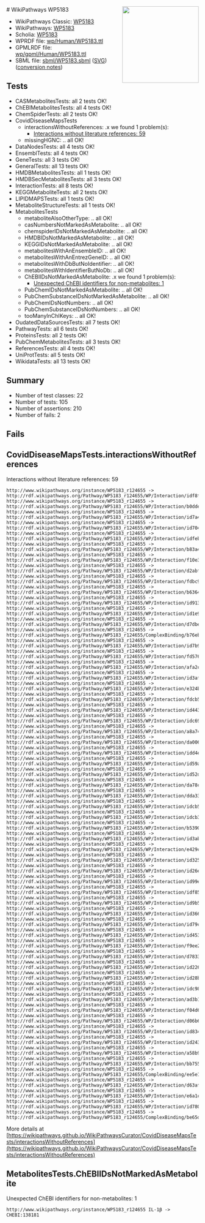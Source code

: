 <img style="float: right; width: 200px" src="../logo.png" />
# WikiPathways WP5183

* WikiPathways Classic: [WP5183](https://classic.wikipathways.org/instance/WP5183)
* WikiPathways: [WP5183](https://identifiers.org/wikipathways:WP5183)
* Scholia: [WP5183](https://scholia.toolforge.org/wikipathways/WP5183)
* WPRDF file: [wp/Human/WP5183.ttl](../wp/Human/WP5183.ttl)
* GPMLRDF file: [wp/gpml/Human/WP5183.ttl](../wp/gpml/Human/WP5183.ttl)
* SBML file: [sbml/WP5183.sbml](../sbml/WP5183.sbml) ([SVG](../sbml/WP5183.svg)) ([conversion notes](../sbml/WP5183.txt))

## Tests
* CASMetabolitesTests: all 2 tests OK!
* ChEBIMetabolitesTests: all 4 tests OK!
* ChemSpiderTests: all 2 tests OK!
* CovidDiseaseMapsTests
    * interactionsWithoutReferences: .x we found 1 problem(s):
        * [Interactions without literature references: 59](#9701cd66)
    * missingHGNC: .. all OK!
* DataNodesTests: all 4 tests OK!
* EnsemblTests: all 4 tests OK!
* GeneTests: all 3 tests OK!
* GeneralTests: all 13 tests OK!
* HMDBMetabolitesTests: all 1 tests OK!
* HMDBSecMetabolitesTests: all 3 tests OK!
* InteractionTests: all 8 tests OK!
* KEGGMetaboliteTests: all 2 tests OK!
* LIPIDMAPSTests: all 1 tests OK!
* MetaboliteStructureTests: all 1 tests OK!
* MetabolitesTests
    * metaboliteAlsoOtherType: .. all OK!
    * casNumbersNotMarkedAsMetabolite: .. all OK!
    * chemspiderIDsNotMarkedAsMetabolite: .. all OK!
    * HMDBIDsNotMarkedAsMetabolite: .. all OK!
    * KEGGIDsNotMarkedAsMetabolite: .. all OK!
    * metabolitesWithAnEnsembleID: .. all OK!
    * metabolitesWithAnEntrezGeneID: .. all OK!
    * metabolitesWithDbButNoIdentifier: .. all OK!
    * metabolitesWithIdentifierButNoDb: .. all OK!
    * ChEBIIDsNotMarkedAsMetabolite: .x we found 1 problem(s):
        * [Unexpected ChEBI identifiers for non-metabolites: 1](#8242b33b)
    * PubChemIDsNotMarkedAsMetabolite: .. all OK!
    * PubChemSubstanceIDsNotMarkedAsMetabolite: .. all OK!
    * PubChemIDsNotNumbers: .. all OK!
    * PubChemSubstanceIDsNotNumbers: .. all OK!
    * tooManyInChIKeys: .. all OK!
* OudatedDataSourcesTests: all 7 tests OK!
* PathwayTests: all 6 tests OK!
* ProteinsTests: all 2 tests OK!
* PubChemMetabolitesTests: all 3 tests OK!
* ReferencesTests: all 4 tests OK!
* UniProtTests: all 5 tests OK!
* WikidataTests: all 13 tests OK!


## Summary

* Number of test classes: 22
* Number of tests: 105
* Number of assertions: 210
* Number of fails: 2

## Fails

<a name="9701cd66" />

## CovidDiseaseMapsTests.interactionsWithoutReferences

Interactions without literature references: 59
```
http://www.wikipathways.org/instance/WP5183_r124655 -> http://rdf.wikipathways.org/Pathway/WP5183_r124655/WP/Interaction/idf8f71e9d
http://www.wikipathways.org/instance/WP5183_r124655 -> http://rdf.wikipathways.org/Pathway/WP5183_r124655/WP/Interaction/b0dde
http://www.wikipathways.org/instance/WP5183_r124655 -> http://rdf.wikipathways.org/Pathway/WP5183_r124655/WP/Interaction/id7a479baf
http://www.wikipathways.org/instance/WP5183_r124655 -> http://rdf.wikipathways.org/Pathway/WP5183_r124655/WP/Interaction/id7049c289
http://www.wikipathways.org/instance/WP5183_r124655 -> http://rdf.wikipathways.org/Pathway/WP5183_r124655/WP/Interaction/idfebd87b2
http://www.wikipathways.org/instance/WP5183_r124655 -> http://rdf.wikipathways.org/Pathway/WP5183_r124655/WP/Interaction/b83a4
http://www.wikipathways.org/instance/WP5183_r124655 -> http://rdf.wikipathways.org/Pathway/WP5183_r124655/WP/Interaction/f10e3
http://www.wikipathways.org/instance/WP5183_r124655 -> http://rdf.wikipathways.org/Pathway/WP5183_r124655/WP/Interaction/d2abf
http://www.wikipathways.org/instance/WP5183_r124655 -> http://rdf.wikipathways.org/Pathway/WP5183_r124655/WP/Interaction/fdbc9
http://www.wikipathways.org/instance/WP5183_r124655 -> http://rdf.wikipathways.org/Pathway/WP5183_r124655/WP/Interaction/b6364
http://www.wikipathways.org/instance/WP5183_r124655 -> http://rdf.wikipathways.org/Pathway/WP5183_r124655/WP/Interaction/id913949d
http://www.wikipathways.org/instance/WP5183_r124655 -> http://rdf.wikipathways.org/Pathway/WP5183_r124655/WP/Interaction/id1e968632
http://www.wikipathways.org/instance/WP5183_r124655 -> http://rdf.wikipathways.org/Pathway/WP5183_r124655/WP/Interaction/d7dbe
http://www.wikipathways.org/instance/WP5183_r124655 -> http://rdf.wikipathways.org/Pathway/WP5183_r124655/ComplexBinding/b76eb
http://www.wikipathways.org/instance/WP5183_r124655 -> http://rdf.wikipathways.org/Pathway/WP5183_r124655/WP/Interaction/id7b94a6c7
http://www.wikipathways.org/instance/WP5183_r124655 -> http://rdf.wikipathways.org/Pathway/WP5183_r124655/WP/Interaction/fd576
http://www.wikipathways.org/instance/WP5183_r124655 -> http://rdf.wikipathways.org/Pathway/WP5183_r124655/WP/Interaction/afa2c
http://www.wikipathways.org/instance/WP5183_r124655 -> http://rdf.wikipathways.org/Pathway/WP5183_r124655/WP/Interaction/id3af31a4d
http://www.wikipathways.org/instance/WP5183_r124655 -> http://rdf.wikipathways.org/Pathway/WP5183_r124655/WP/Interaction/e324b
http://www.wikipathways.org/instance/WP5183_r124655 -> http://rdf.wikipathways.org/Pathway/WP5183_r124655/WP/Interaction/fdcb5
http://www.wikipathways.org/instance/WP5183_r124655 -> http://rdf.wikipathways.org/Pathway/WP5183_r124655/WP/Interaction/id44305b67
http://www.wikipathways.org/instance/WP5183_r124655 -> http://rdf.wikipathways.org/Pathway/WP5183_r124655/WP/Interaction/idc6954bf4
http://www.wikipathways.org/instance/WP5183_r124655 -> http://rdf.wikipathways.org/Pathway/WP5183_r124655/WP/Interaction/a8a74
http://www.wikipathways.org/instance/WP5183_r124655 -> http://rdf.wikipathways.org/Pathway/WP5183_r124655/WP/Interaction/da006
http://www.wikipathways.org/instance/WP5183_r124655 -> http://rdf.wikipathways.org/Pathway/WP5183_r124655/WP/Interaction/idd4e061d7
http://www.wikipathways.org/instance/WP5183_r124655 -> http://rdf.wikipathways.org/Pathway/WP5183_r124655/WP/Interaction/id59ade7d7
http://www.wikipathways.org/instance/WP5183_r124655 -> http://rdf.wikipathways.org/Pathway/WP5183_r124655/WP/Interaction/id52dc53bc
http://www.wikipathways.org/instance/WP5183_r124655 -> http://rdf.wikipathways.org/Pathway/WP5183_r124655/WP/Interaction/da78c
http://www.wikipathways.org/instance/WP5183_r124655 -> http://rdf.wikipathways.org/Pathway/WP5183_r124655/WP/Interaction/dda33
http://www.wikipathways.org/instance/WP5183_r124655 -> http://rdf.wikipathways.org/Pathway/WP5183_r124655/WP/Interaction/idcb573133
http://www.wikipathways.org/instance/WP5183_r124655 -> http://rdf.wikipathways.org/Pathway/WP5183_r124655/WP/Interaction/idcb334d8c
http://www.wikipathways.org/instance/WP5183_r124655 -> http://rdf.wikipathways.org/Pathway/WP5183_r124655/WP/Interaction/b5390
http://www.wikipathways.org/instance/WP5183_r124655 -> http://rdf.wikipathways.org/Pathway/WP5183_r124655/WP/Interaction/id3ab0f959
http://www.wikipathways.org/instance/WP5183_r124655 -> http://rdf.wikipathways.org/Pathway/WP5183_r124655/WP/Interaction/e429c
http://www.wikipathways.org/instance/WP5183_r124655 -> http://rdf.wikipathways.org/Pathway/WP5183_r124655/WP/Interaction/id325de778
http://www.wikipathways.org/instance/WP5183_r124655 -> http://rdf.wikipathways.org/Pathway/WP5183_r124655/WP/Interaction/id26e7a2f3
http://www.wikipathways.org/instance/WP5183_r124655 -> http://rdf.wikipathways.org/Pathway/WP5183_r124655/WP/Interaction/id99e144ce
http://www.wikipathways.org/instance/WP5183_r124655 -> http://rdf.wikipathways.org/Pathway/WP5183_r124655/WP/Interaction/idf8525524
http://www.wikipathways.org/instance/WP5183_r124655 -> http://rdf.wikipathways.org/Pathway/WP5183_r124655/WP/Interaction/id9b5756f8
http://www.wikipathways.org/instance/WP5183_r124655 -> http://rdf.wikipathways.org/Pathway/WP5183_r124655/WP/Interaction/id366a93e
http://www.wikipathways.org/instance/WP5183_r124655 -> http://rdf.wikipathways.org/Pathway/WP5183_r124655/WP/Interaction/id79cbd05b
http://www.wikipathways.org/instance/WP5183_r124655 -> http://rdf.wikipathways.org/Pathway/WP5183_r124655/WP/Interaction/id45396a60
http://www.wikipathways.org/instance/WP5183_r124655 -> http://rdf.wikipathways.org/Pathway/WP5183_r124655/WP/Interaction/f9ee2
http://www.wikipathways.org/instance/WP5183_r124655 -> http://rdf.wikipathways.org/Pathway/WP5183_r124655/WP/Interaction/d7833
http://www.wikipathways.org/instance/WP5183_r124655 -> http://rdf.wikipathways.org/Pathway/WP5183_r124655/WP/Interaction/id226617f6
http://www.wikipathways.org/instance/WP5183_r124655 -> http://rdf.wikipathways.org/Pathway/WP5183_r124655/WP/Interaction/id28bcbf85
http://www.wikipathways.org/instance/WP5183_r124655 -> http://rdf.wikipathways.org/Pathway/WP5183_r124655/WP/Interaction/idc98f1361
http://www.wikipathways.org/instance/WP5183_r124655 -> http://rdf.wikipathways.org/Pathway/WP5183_r124655/WP/Interaction/ad3b1
http://www.wikipathways.org/instance/WP5183_r124655 -> http://rdf.wikipathways.org/Pathway/WP5183_r124655/WP/Interaction/f04d6
http://www.wikipathways.org/instance/WP5183_r124655 -> http://rdf.wikipathways.org/Pathway/WP5183_r124655/WP/Interaction/d06b6
http://www.wikipathways.org/instance/WP5183_r124655 -> http://rdf.wikipathways.org/Pathway/WP5183_r124655/WP/Interaction/id8344ac6b
http://www.wikipathways.org/instance/WP5183_r124655 -> http://rdf.wikipathways.org/Pathway/WP5183_r124655/WP/Interaction/id24383e16
http://www.wikipathways.org/instance/WP5183_r124655 -> http://rdf.wikipathways.org/Pathway/WP5183_r124655/WP/Interaction/a58b9
http://www.wikipathways.org/instance/WP5183_r124655 -> http://rdf.wikipathways.org/Pathway/WP5183_r124655/WP/Interaction/bb755
http://www.wikipathways.org/instance/WP5183_r124655 -> http://rdf.wikipathways.org/Pathway/WP5183_r124655/ComplexBinding/ee5e1
http://www.wikipathways.org/instance/WP5183_r124655 -> http://rdf.wikipathways.org/Pathway/WP5183_r124655/WP/Interaction/d63af
http://www.wikipathways.org/instance/WP5183_r124655 -> http://rdf.wikipathways.org/Pathway/WP5183_r124655/WP/Interaction/e6a1c
http://www.wikipathways.org/instance/WP5183_r124655 -> http://rdf.wikipathways.org/Pathway/WP5183_r124655/WP/Interaction/id780e4653
http://www.wikipathways.org/instance/WP5183_r124655 -> http://rdf.wikipathways.org/Pathway/WP5183_r124655/ComplexBinding/be65d
```

More details at [https://wikipathways.github.io/WikiPathwaysCurator/CovidDiseaseMapsTests/interactionsWithoutReferences](https://wikipathways.github.io/WikiPathwaysCurator/CovidDiseaseMapsTests/interactionsWithoutReferences)

<a name="8242b33b" />

## MetabolitesTests.ChEBIIDsNotMarkedAsMetabolite

Unexpected ChEBI identifiers for non-metabolites: 1
```
http://www.wikipathways.org/instance/WP5183_r124655 IL-1β -> CHEBI:138181
```


